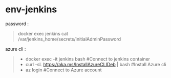# env-jenkins

password :
>docker exec jenkins cat /var/jenkins_home/secrets/initialAdminPassword

azure cli :
> * docker exec -it jenkins bash #Connect to jenkins container
> * curl -sL https://aka.ms/InstallAzureCLIDeb | bash #Install Azure cli
> * az login #Connect to Azure account
